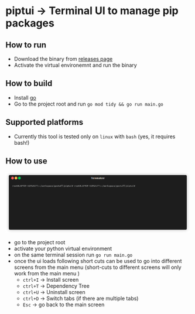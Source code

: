 # piptui -> Terminal UI to manage pip packages


## How to run
- Download the binary from [releases page](https://github.com/glendsoza/piptui/releases)
- Activate the virtual environemnt and run the binary

## How to build 

- Install [go](https://go.dev/doc/install)
- Go to the project root and run `go mod tidy && go run main.go` 

## Supported platforms

- Currently this tool is tested only on `linux` with `bash` (yes, it requires bash!)

## How to use
![Demo](./demo/demo.gif)

- go to the project root
- activate your python virtual environment
- on the same terminal session run `go run main.go`
- once the ui loads following short cuts can be used to go into different screens from the main menu (short-cuts to different screens will only work from the main menu )
  - `ctrl+I` -> Install screen
  - `ctrl+T` -> Dependency Tree
  - `ctrl+U` -> Uninstall screen
  - `ctrl+D` -> Switch tabs (if there are multiple tabs)
  - `Esc` -> go back to the main screen

  